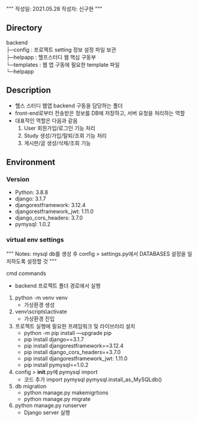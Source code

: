 """
작성일: 2021.05.28
작성자: 신구현
"""

## Directory
backend <br>
├─config : 프로젝트 setting 정보 설정 파일 보관 <br>
├─helpapp : 헬프스터디 웹 핵심 구동부 <br>
└─templates : 웹 앱 구동에 필요한 template 파일 <br>
  └─helpapp <br>

## Description
- 헬스 스터디 웹앱 backend 구동을 담당하는 폴더
- front-end로부터 전송받은 정보를 DB에 저장하고, 서버 요청을 처리하는 역할
- 대표적인 역할은 다음과 같음
    1. User 회원가입/로그인 기능 처리
    2. Study 생성/가입/탈퇴/조회 기능 처리
    3. 게시판/글 생성/삭제/조회 기능
 
## Environment
### Version
- Python: 3.8.8
- django: 3.1.7
- djangorestframework: 3.12.4
- djangorestframework_jwt: 1.11.0
- django_cors_headers: 3.7.0
- pymysql: 1.0.2

### virtual env settings
"""
    Notes: mysql db를 생성 후 config > settings.py에서 DATABASES 설정을 일치하도록 설정할 것
"""

cmd commands
- backend 프로젝트 폴더 경로에서 실행
1. python -m venv venv
    - 가상환경 생성
2. venv\scripts\activate
    - 가상환경 진입
3. 프로젝트 실행에 필요한 프레임워크 및 라이브러리 설치
    - python -m pip install —upgrade pip
    - pip install django==3.1.7
    - pip install djangorestframework==3.12.4
    - pip install django_cors_headers==3.7.0
    - pip install djangorestframework_jwt: 1.11.0
    - pip install pymysql==1.0.2
4. config > __init__.py에 pymysql import
    - 코드 추가
        import pymysql
        pymysql.install_as_MySQLdb()
5. db migration
    - python manage.py makemigrtions
    - python manage.py migrate
6. python manage.py runserver
    - Django server 실행
